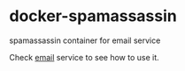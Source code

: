# docker-spamassassin

spamassassin container for email service

Check [email](https://github.com/indiehosters/email) service to see how to use it.
